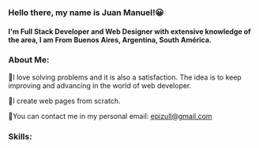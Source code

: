 ### Hello there, my name is Juan Manuel!😀

<!--
**ManuZull/ManuZull** is a ✨ _special_ ✨ repository because its `README.md` (this file) appears on your GitHub profile.

Here are some ideas to get you started:

- 🔭 I’m currently working on ...
- 🌱 I’m currently learning ...
- 👯 I’m looking to collaborate on ...
- 🤔 I’m looking for help with ...
- 💬 Ask me about ...
- 📫 How to reach me: ...
- 😄 Pronouns: ...
- ⚡ Fun fact: ...
-->
#### I'm Full Stack Developer and Web Designer with extensive knowledge of the area, I am From Buenos Aires, Argentina, South América.

### About Me:
🔵I love solving problems and it is also a satisfaction. The idea is to keep improving and advancing in the world of web developer.

🔵I create web pages from scratch.

🔵You can contact me in my personal email: epizull@gmail.com

### Skills:
